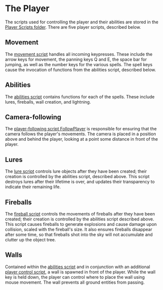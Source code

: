 # The Player

The scripts used for controlling the player and their abilities are stored in the <a href='https://github.com/leonl0000/LucysLuckyLambs/wiki'>Player Scripts folder</a>. There are five player scripts, described below.

## Movement
The <a href='https://github.com/leonl0000/LucysLuckyLambs/blob/master/prototypes/Quick%20Prototype/Assets/Scripts/Player%20Scripts/PlayerMovement.cs'>movement script</a> handles all incoming keypresses. These include the arrow keys for movement, the panning keys Q and E, the space bar for jumping, as well as the number keys for the various spells. The spell keys cause the invocation of functions from the abilities script, described below.

## Abilities
The <a href='https://github.com/leonl0000/LucysLuckyLambs/blob/master/prototypes/Quick%20Prototype/Assets/Scripts/Player%20Scripts/Abilities.cs'>abilities script</a> contains functions for each of the spells. These include lures, fireballs, wall creation, and lightning.

## Camera-following
The <a href='https://github.com/leonl0000/LucysLuckyLambs/blob/master/prototypes/Quick%20Prototype/Assets/Scripts/Player%20Scripts/FollowPlayer.cs'>player-following script FollowPlayer</a> is responsible for ensuring that the camera follows the player's movements. The camera is placed in a position above and behind the player, looking at a point some distance in front of the player.

## Lures
The <a href='https://github.com/leonl0000/LucysLuckyLambs/blob/master/prototypes/Quick%20Prototype/Assets/Scripts/Player%20Scripts/LureScript.cs'>lure script</a> controls lure objects after they have been created; their creation is controlled by the abilities script, described above. This script destroys lures after their lifetime is over, and updates their transparency to indicate their remaining life.

## Fireballs
The <a href='https://github.com/leonl0000/LucysLuckyLambs/blob/master/prototypes/Quick%20Prototype/Assets/Scripts/Player%20Scripts/FireballScript.cs'>fireball script</a> controls the movements of fireballs after they have been created; their creation is controlled by the abilities script described above. This script causes fireballs to generate explosions and cause damage upon collision, scaled with the fireball's size. It also ensures fireballs disappear after some time, so that fireballs shot into the sky will not accumulate and clutter up the object tree.

## Walls
Contained within the <a href='https://github.com/leonl0000/LucysLuckyLambs/blob/master/prototypes/Quick%20Prototype/Assets/Scripts/Player%20Scripts/Abilities.cs'>abilities script</a> and in conjunction with an additional <a href='https://github.com/leonl0000/LucysLuckyLambs/blob/master/prototypes/Quick%20Prototype/Assets/player_control.cs'>player control script</a>, a wall is spawned in front of the player. While the wall key is held down, the player can control where to place the wall using mouse movement. The wall prevents all ground entities from passing.
